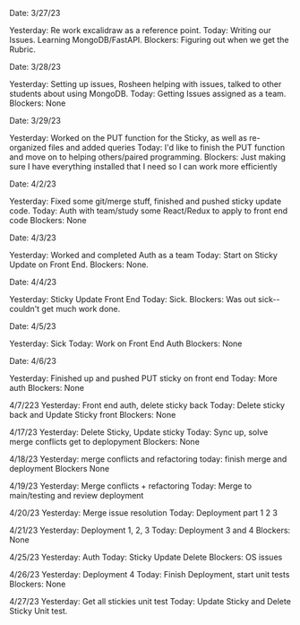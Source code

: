Date:
3/27/23

Yesterday:
    Re work excalidraw as a reference point.
Today:
    Writing our Issues. Learning MongoDB/FastAPI.
Blockers:
    Figuring out when we get the Rubric.

Date:
3/28/23

Yesterday:
    Setting up issues, Rosheen helping with issues, talked to other students about using MongoDB.
Today:
    Getting Issues assigned as a team.
Blockers:
    None

Date:
3/29/23

Yesterday:
    Worked on the PUT function for the Sticky, as well as re-organized files and added queries
Today:
    I'd like to finish the PUT function and move on to helping others/paired programming.
Blockers:
    Just making sure I have everything installed that I need so I can work more efficiently

Date:
4/2/23

Yesterday:
    Fixed some git/merge stuff, finished and pushed sticky update code.
Today:
    Auth with team/study some React/Redux to apply to front end code
Blockers:
    None

Date:
4/3/23

Yesterday:
    Worked and completed Auth as a team
Today:
    Start on Sticky Update on Front End.
Blockers:
    None.

Date:
4/4/23

Yesterday:
    Sticky Update Front End
Today:
    Sick.
Blockers:
    Was out sick--couldn't get much work done.

Date:
4/5/23

Yesterday:
    Sick
Today:
    Work on Front End Auth
Blockers:
    None

Date:
4/6/23

Yesterday:
    Finished up and pushed PUT sticky on front end
Today:
    More auth
Blockers:
    None

4/7/223
Yesterday:
Front end auth, delete sticky back
Today:
Delete sticky back and Update Sticky front
Blockers:
None

4/17/23
Yesterday:
Delete Sticky, Update sticky
Today:
Sync up, solve merge conflicts get to deplopyment
Blockers:
None

4/18/23
Yesterday:
merge conflicts and refactoring
today:
finish merge and deployment
Blockers None

4/19/23
Yesterday:
Merge conflicts + refactoring
Today:
Merge to main/testing and review deployment

4/20/23
Yesterday:
Merge issue resolution
Today:
Deployment part 1 2 3

4/21/23
Yesterday:
Deployment 1, 2, 3
Today:
Deployment 3 and 4
Blockers:
None



4/25/23
Yesterday:
Auth
Today:
Sticky Update Delete
Blockers:
OS issues


4/26/23
Yesterday:
Deployment 4
Today:
Finish Deployment, start unit tests
Blockers:
None

4/27/23
Yesterday:
Get all stickies unit test
Today:
Update Sticky and Delete Sticky Unit test.


